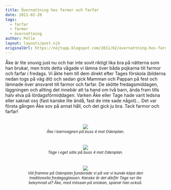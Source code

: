 ```yaml
---
title: Övernattning hos farmor och farfar
date: 2011-02-20
tags: 
  - farfar
  - farmor
  - övernattning	
author: Pelle
layout: layouts/post.njk
originalUrl: https://nejtupp.blogspot.com/2011/02/overnattning-hos-farmor-och-farfar.html
---
```


Åke är lite snuvig just nu och har inte sovit riktigt lika bra på nätterna som han brukar, men trots detta vågade vi lämna över båda pojkarna till farmor och farfar i fredags. Vi åkte hem till dem direkt efter Tages förskola (bilderna nedan togs på väg dit) och sedan gick Mamman och Pappan på fest och lämnade över ansvaret till farmor och farfar. De skötte fredagsmiddagen, läggningen och allting det innebär att ta hand om två barn, ända fram tills halv elva på lördagsförmiddagen. Varken Åke eller Tage hade varit ledsna eller saknat oss (fast kanske lite ändå, fast de inte sade något)... Det var första gången Åke sov på annat håll, och det gick ju bra. Tack farmor och farfar!<br><br><div style="text-align: center;"><img src="../../../../img/P%25C3%25A5%2Bv%25C3%25A4g%2Btill%2BOdenplan-_MG_7722.jpg"><br><span style="font-size:85%;"><span style="font-style: italic;">Åke i barnvagnen på buss 4 mot Odenplan.</span></span><br><br><br></div><div style="text-align: center;"><img src="../../../../img/P%25C3%25A5%2Bv%25C3%25A4g%2Btill%2BOdenplan-_MG_7727.jpg"><br><span style="font-size:85%;"><span style="font-style: italic;">Tage i eget säte på buss 4 mot Odenplan.</span></span><br><br><br></div><div style="text-align: center;"><img src="../../../../img/P%25C3%25A5%2Bv%25C3%25A4g%2Btill%2BOdenplan-_MG_7732.jpg"><br><span style="font-size:85%;"><span style="font-style: italic;">Väl framme på Odenplan funderade vi på var vi kunde köpa den<br>traditionella fredagsglassen. Kanske är det därför Tage ser lite<br>bekymrad ut? Åke, med mössan på sniskan, spanar han också.</span></span><br></div>
<!-- no comments on this post -->